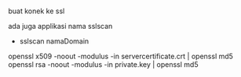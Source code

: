 ```openssl s_client -connect app.sequis.co.id:443
```
buat konek ke ssl

ada juga applikasi nama sslscan
- sslscan namaDomain

openssl x509 -noout -modulus -in servercertificate.crt | openssl md5
openssl rsa -noout -modulus -in private.key | openssl md5
